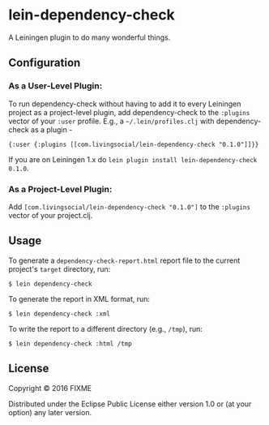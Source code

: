 # lein-dependency-check

A Leiningen plugin to do many wonderful things.

## Configuration

### As a User-Level Plugin:

To run dependency-check without having to add it to every Leiningen project as a project-level plugin,
add dependency-check to the `:plugins` vector of your `:user` profile. E.g., a `~/.lein/profiles.clj` with dependency-check as a plugin -
```
{:user {:plugins [[com.livingsocial/lein-dependency-check "0.1.0"]]}}
```

If you are on Leiningen 1.x do `lein plugin install lein-dependency-check 0.1.0`.

### As a Project-Level Plugin:

Add `[com.livingsocial/lein-dependency-check "0.1.0"]` to the `:plugins` vector of your project.clj.

## Usage
To generate a `dependency-check-report.html` report file to the current project's `target` directory, run:

    $ lein dependency-check

To generate the report in XML format, run:

    $ lein dependency-check :xml

To write the report to a different directory (e.g., `/tmp`), run:

    $ lein dependency-check :html /tmp

## License

Copyright © 2016 FIXME

Distributed under the Eclipse Public License either version 1.0 or (at
your option) any later version.
